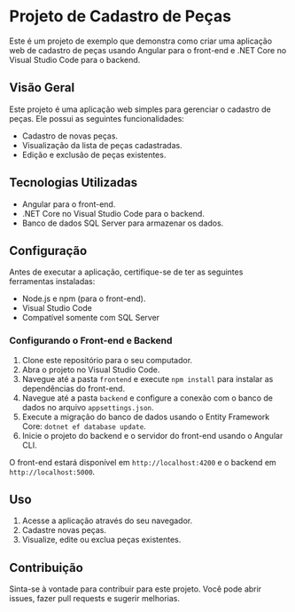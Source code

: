# Projeto de Cadastro de Peças

Este é um projeto de exemplo que demonstra como criar uma aplicação web de cadastro de peças usando Angular para o front-end e .NET Core no Visual Studio Code para o backend.

## Visão Geral

Este projeto é uma aplicação web simples para gerenciar o cadastro de peças. Ele possui as seguintes funcionalidades:

- Cadastro de novas peças.
- Visualização da lista de peças cadastradas.
- Edição e exclusão de peças existentes.

## Tecnologias Utilizadas

- Angular para o front-end.
- .NET Core no Visual Studio Code para o backend.
- Banco de dados SQL Server para armazenar os dados.

## Configuração

Antes de executar a aplicação, certifique-se de ter as seguintes ferramentas instaladas:

- Node.js e npm (para o front-end).
- Visual Studio Code
- Compatível somente com SQL Server 

### Configurando o Front-end e Backend

1. Clone este repositório para o seu computador.
2. Abra o projeto no Visual Studio Code.
3. Navegue até a pasta `frontend` e execute `npm install` para instalar as dependências do front-end.
4. Navegue até a pasta `backend` e configure a conexão com o banco de dados no arquivo `appsettings.json`.
5. Execute a migração do banco de dados usando o Entity Framework Core: `dotnet ef database update`.
6. Inicie o projeto do backend e o servidor do front-end usando o Angular CLI.

O front-end estará disponível em `http://localhost:4200` e o backend em `http://localhost:5000`.

## Uso

1. Acesse a aplicação através do seu navegador.
2. Cadastre novas peças.
3. Visualize, edite ou exclua peças existentes.

## Contribuição

Sinta-se à vontade para contribuir para este projeto. Você pode abrir issues, fazer pull requests e sugerir melhorias.

